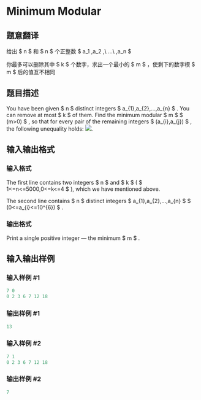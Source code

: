 # Minimum Modular

## 题意翻译

给出 $ n $ 和 $ n $ 个正整数 $ a_1 ,a_2 ,\ ...\ ,a_n $

你最多可以删除其中 $ k $ 个数字，求出一个最小的 $ m $ ，使剩下的数字模 $ m $ 后的值互不相同

## 题目描述

You have been given $ n $ distinct integers $ a_{1},a_{2},...,a_{n} $ . You can remove at most $ k $ of them. Find the minimum modular $ m $ $ (m&gt;0) $ , so that for every pair of the remaining integers $ (a_{i},a_{j}) $ , the following unequality holds: ![](https://cdn.luogu.com.cn/upload/vjudge_pic/CF303C/e08769ae8f052f7d357ba6c3db7e7cd896370f65.png).

## 输入输出格式

### 输入格式

The first line contains two integers $ n $ and $ k $ ( $ 1<=n<=5000,0<=k<=4 $ ), which we have mentioned above.

The second line contains $ n $ distinct integers $ a_{1},a_{2},...,a_{n} $ $ (0<=a_{i}<=10^{6}) $ .

### 输出格式

Print a single positive integer — the minimum $ m $ .

## 输入输出样例

### 输入样例 #1

```cpp
7 0
0 2 3 6 7 12 18

```
### 输出样例 #1

```cpp
13

```
### 输入样例 #2

```cpp
7 1
0 2 3 6 7 12 18

```
### 输出样例 #2

```cpp
7

```
